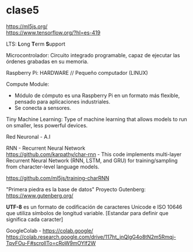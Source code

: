 # clase5  
  
https://ml5js.org/  
https://www.tensorflow.org/?hl=es-419  
  
LTS: **L**ong **T**erm **S**upport  

  Microcontrolador: Circuito integrado programable, capaz de ejecutar las órdenes grabadas en su memoria.
    
  Raspberry Pi: HARDWARE // Pequeño computador (LINUX)  
    
  Compute Module: 
  - Módulo de cómputo es una Raspberry Pi en un formato más flexible, pensado para aplicaciones industriales.  
  - Se conecta a sensores.  
  
Tiny Machine Learning: Type of machine learning that allows models to run on smaller, less powerful devices.  

  Red Neuronal - A.I  
  
  RNN - Recurrent Neural Network   
  https://github.com/karpathy/char-rnn - This code implements multi-layer Recurrent Neural Network (RNN, LSTM, and GRU) for training/sampling from character-level language models.  

  https://github.com/ml5js/training-charRNN

  "Primera piedra es la base de datos"
  Proyecto Gutenberg: https://www.gutenberg.org/
    
**UTF-8** es un formato de codificación de caracteres Unicode e ISO 10646 que utiliza símbolos de longitud variable. [Estandar para definir que significa cada caracter]

GoogleColab - https://colab.google/  
https://colab.research.google.com/drive/117ht_jnQlgG4o8tN2m5Rmqj-TpvFOu-F#scrollTo=cRoW9mOYlf2W

    
  
                  

